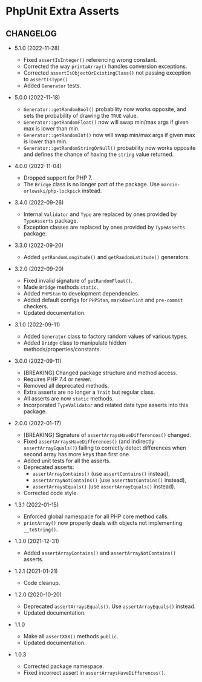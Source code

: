 # PhpUnit Extra Asserts #

## CHANGELOG ##

* 5.1.0 (2022-11-28)
  * Fixed `assertIsInteger()` referencing wrong constant.
  * Corrected the way `printaArray()` handles conversion exceptions.
  * Corrected `assertIsObjectOrExistingClass()` not passing exception to `assertIsType()`
  * Added `Generator` tests.

* 5.0.0 (2022-11-18)
  * `Generator::getRandomBool()` probability now works opposite, and sets the probability of
    drawing the `TRUE` value.
  * `Generator::getRandomFloat()` now will swap min/max args if given max is lower than min.
  * `Generator::getRandomInt()` now will swap min/max args if given max is lower than min.
  * `Generator::getRandomStringOrNull()` probability now works opposite and defines the chance of
    having the `string` value returned.

* 4.0.0 (2022-11-04)
  * Dropped support for PHP 7.
  * The `Bridge` class is no longer part of the package. Use `marcin-orlowski/php-lockpick` instead.

* 3.4.0 (2022-09-26)
  * Internal `Validator` and `Type` are replaced by ones provided by `TypeAsserts` package.
  * Exception classes are replaced by ones provided by `TypeAsserts` package.

* 3.3.0 (2022-09-20)
  * Added `getRandomLongitude()` and `getRandomLatitude()` generators.

* 3.2.0 (2022-09-20)
  * Fixed invalid signature of `getRandomFloat()`.
  * Made `Bridge` methods `static`.
  * Added `PHPStan` to development dependencies.
  * Added default configs for `PHPStan`, `markdownlint` and `pre-commit` checkers.
  * Updated documentation.

* 3.1.0 (2022-09-11)
  * Added `Generator` class to factory random values of various types.
  * Added `Bridge` class to manipulate hidden methods/properties/constants.

* 3.0.0 (2022-09-11)
  * [BREAKING] Changed package structure and method access.
  * Requires PHP 7.4 or newer.
  * Removed all deprecated methods.
  * Extra asserts are no longer a `Trait` but regular class.
  * All asserts are now `static` methods.
  * Incorporated `TypeValidator` and related data type asserts into this package.

* 2.0.0 (2022-01-17)
  * [BREAKING] Signature of `assertArraysHaveDifferences()` changed.
  * Fixed `assertArraysHaveDifferences()` (and indirectly `assertArrayEquals()`)
    failing to correctly detect differences when second array has more keys than first one.
  * Added unit tests for all the asserts.
  * Deprecated asserts:
    * `assertArrayContains()` (use `assertContains()` instead),
    * `assertArrayNotContains()` (use `assertNotContains()` instead),
    * `assertArraysEquals()` (use `assertArrayEquals()` instead).
  * Corrected code style.

* 1.3.1 (2022-01-15)
  * Enforced global namespace for all PHP core method calls.
  * `printArray()` now properly deals with objects not implementing `__toString()`.

* 1.3.0 (2021-12-31)
  * Added `assertArrayContains()` and `assertArrayNotContains()` asserts.

* 1.2.1 (2021-01-21)
  * Code cleanup.

* 1.2.0 (2020-10-20)
  * Deprecated `assertArraysEquals()`. Use `assertArrayEquals()` instead.
  * Updated documentation.

* 1.1.0
  * Make all `assertXXX()` methods `public`.
  * Updated documentation.

* 1.0.3
  * Corrected package namespace.
  * Fixed incorrect assert in `assertArraysHaveDifferences()`.
